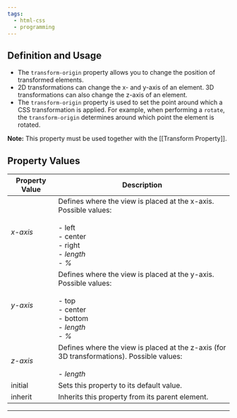 ```yaml
---
tags:
  - html-css
  - programming
---
```

## Definition and Usage

- The `transform-origin` property allows you to change the position of transformed elements.
- 2D transformations can change the x- and y-axis of an element. 3D transformations can also change the z-axis of an element.
- The `transform-origin` property is used to set the point around which a CSS transformation is applied. For example, when performing a `rotate`, the `transform-origin` determines around which point the element is rotated.

**Note:** This property must be used together with the [[Transform Property]].

## Property Values

|Property Value|Description|
|---|---|
|_x-axis_|Defines where the view is placed at the x-axis. Possible values:<br><br>- left<br>- center<br>- right<br>- _length_<br>- _%_|
|_y-axis_|Defines where the view is placed at the y-axis. Possible values:<br><br>- top<br>- center<br>- bottom<br>- _length_<br>- _%_|
|_z-axis_|Defines where the view is placed at the z-axis (for 3D transformations). Possible values:<br><br>- _length_|
|initial|Sets this property to its default value. |
|inherit|Inherits this property from its parent element.  |

---
